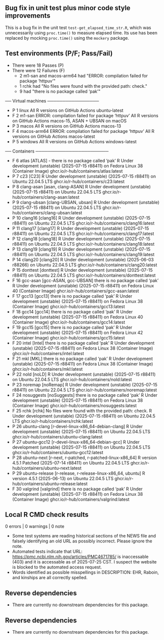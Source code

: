 ## Bug fix in unit test plus minor code style improvements
This is a bug fix in the unit test `test-get_elapsed_time_str.R`, which was
unnecessarily using `proc.time()` to measure elapsed time. Its use has
been replaced by mocking `proc.time()` using the `mockery` package.

## Test environments (P/F; Pass/Fail)

*  There were 18 Passes (P)
*  There were 12 Failures (F)
   *   2 m1-san and macos-arm64 had "ERROR: compilation failed for package ‘httpuv’"
   *   1 rchk had "No files were found with the provided path: check."
   *   9 had "there is no package called ‘pak’"
 
── Virtual machines ─────────────────

*  P  1 linux
   All R versions on GitHub Actions ubuntu-latest
*  F  2 m1-san ERROR: compilation failed for package ‘httpuv’
   All R versions on GitHub Actions macos-15, ASAN + UBSAN on macOS
*  P  3 macos
   All R versions on GitHub Actions macos-13
*  F  4 macos-arm64 ERROR: compilation failed for package ‘httpuv’
   All R versions on GitHub Actions macos-latest
*  P  5 windows
   All R versions on GitHub Actions windows-latest

── Containers ────────────────────────

*  F  6 atlas  [ATLAS] - there is no package called ‘pak’
   R Under development (unstable) (2025-07-15 r88411) on Fedora Linux 38 (Container Image)
   ghcr.io/r-hub/containers/atlas:latest
*  P  7 c23  [C23]
   R Under development (unstable) (2025-07-15 r88411) on Ubuntu 22.04.5 LTS
   ghcr.io/r-hub/containers/c23:latest
*  P  8 clang-asan  [asan, clang-ASAN]
   R Under development (unstable) (2025-07-15 r88411) on Ubuntu 22.04.5 LTS
   ghcr.io/r-hub/containers/clang-asan:latest
*  P  9 clang-ubsan  [clang-UBSAN, ubsan]
   R Under development (unstable) (2025-07-15 r88411) on Ubuntu 22.04.5 LTS
   ghcr.io/r-hub/containers/clang-ubsan:latest
*  P 10 clang16  [clang16]
   R Under development (unstable) (2025-07-15 r88411) on Ubuntu 22.04.5 LTS
   ghcr.io/r-hub/containers/clang16:latest
*  P 11 clang17  [clang17]
   R Under development (unstable) (2025-07-15 r88411) on Ubuntu 22.04.5 LTS
   ghcr.io/r-hub/containers/clang17:latest
*  P 12 clang18  [clang18]
   R Under development (unstable) (2025-07-15 r88411) on Ubuntu 22.04.5 LTS
   ghcr.io/r-hub/containers/clang18:latest
*  P 13 clang19  [clang19]
   R Under development (unstable) (2025-07-15 r88411) on Ubuntu 22.04.5 LTS
   ghcr.io/r-hub/containers/clang19:latest
*  P 14 clang20  [clang20]
   R Under development (unstable) (2025-06-03 r88266) on Ubuntu 22.04.5 LTS
   ghcr.io/r-hub/containers/clang20:latest
*  P 15 donttest  [donttest]
   R Under development (unstable) (2025-07-15 r88411) on Ubuntu 22.04.5 LTS
   ghcr.io/r-hub/containers/donttest:latest
*  F 16 gcc-asan  [gcc-ASAN, gcc-UBSAN] there is no package called ‘pak’
   R Under development (unstable) (2025-07-15 r88411) on Fedora Linux 40 (Container Image)
   ghcr.io/r-hub/containers/gcc-asan:latest
*  F 17 gcc13  [gcc13] there is no package called ‘pak’
   R Under development (unstable) (2025-07-15 r88411) on Fedora Linux 38 (Container Image)
   ghcr.io/r-hub/containers/gcc13:latest
*  F 18 gcc14  [gcc14] there is no package called ‘pak’
   R Under development (unstable) (2025-07-15 r88411) on Fedora Linux 40 (Container Image)
   ghcr.io/r-hub/containers/gcc14:latest
*  F 19 gcc15  [gcc15] there is no package called ‘pak’
   R Under development (unstable) (2025-07-15 r88411) on Fedora Linux 42 (Container Image)
   ghcr.io/r-hub/containers/gcc15:latest
*  F 20 intel  [Intel] there is no package called ‘pak’
   R Under development (unstable) (2025-07-15 r88411) on Fedora Linux 38 (Container Image)
   ghcr.io/r-hub/containers/intel:latest
*  F 21 mkl  [MKL] there is no package called ‘pak’
   R Under development (unstable) (2025-07-15 r88411) on Fedora Linux 38 (Container Image)
   ghcr.io/r-hub/containers/mkl:latest
*  P 22 nold  [noLD]
   R Under development (unstable) (2025-07-15 r88411) on Ubuntu 22.04.5 LTS
   ghcr.io/r-hub/containers/nold:latest
*  P 23 noremap  [noRemap]
   R Under development (unstable) (2025-07-15 r88411) on Ubuntu 22.04.5 LTS
   ghcr.io/r-hub/containers/noremap:latest
*  F 24 nosuggests  [noSuggests] there is no package called ‘pak’
   R Under development (unstable) (2025-07-15 r88411) on Fedora Linux 38 (Container Image)
   ghcr.io/r-hub/containers/nosuggests:latest
*  F 25 rchk  [rchk] No files were found with the provided path: check.
   R Under development (unstable) (2025-07-15 r88411) on Ubuntu 22.04.5 LTS
   ghcr.io/r-hub/containers/rchk:latest
*  P 26 ubuntu-clang  [r-devel-linux-x86_64-debian-clang]
   R Under development (unstable) (2025-07-15 r88411) on Ubuntu 22.04.5 LTS
   ghcr.io/r-hub/containers/ubuntu-clang:latest
*  P 27 ubuntu-gcc12  [r-devel-linux-x86_64-debian-gcc]
   R Under development (unstable) (2025-07-15 r88411) on Ubuntu 22.04.5 LTS
   ghcr.io/r-hub/containers/ubuntu-gcc12:latest
*  P 28 ubuntu-next  [r-next, r-patched, r-patched-linux-x86_64]
   R version 4.5.1 Patched (2025-07-14 r88411) on Ubuntu 22.04.5 LTS
   ghcr.io/r-hub/containers/ubuntu-next:latest
*  P 29 ubuntu-release  [r-release, r-release-linux-x86_64, ubuntu]
   R version 4.5.1 (2025-06-13) on Ubuntu 22.04.5 LTS
   ghcr.io/r-hub/containers/ubuntu-release:latest
*  F 30 valgrind  [valgrind] there is no package called ‘pak’
   R Under development (unstable) (2025-07-15 r88411) on Fedora Linux 38 (Container Image)
   ghcr.io/r-hub/containers/valgrind:latest

## Local R CMD check results

0 errors | 0 warnings | 0 note

*  Some test systems are reading historical sections of the NEWS file and 
   falsely identifying an old URL as possibly incorrect. Please ignore the note.
*  Automated tests indicate that 
   URL: https://pmc.ncbi.nlm.nih.gov/articles/PMC4671785/
   is inaccessable (403) and it is accessable as of 2025-07-25 CST.
   I suspect the website is blocked to the automated access request.
*  Words identified as possible misspellings in DESCRIPTION: EHR, Raboin, and
   kinships are all correctly spelled.


## Reverse dependencies

* There are currently no downstream dependencies for this package.

## Reverse dependencies

* There are currently no downstream dependencies for this package.


